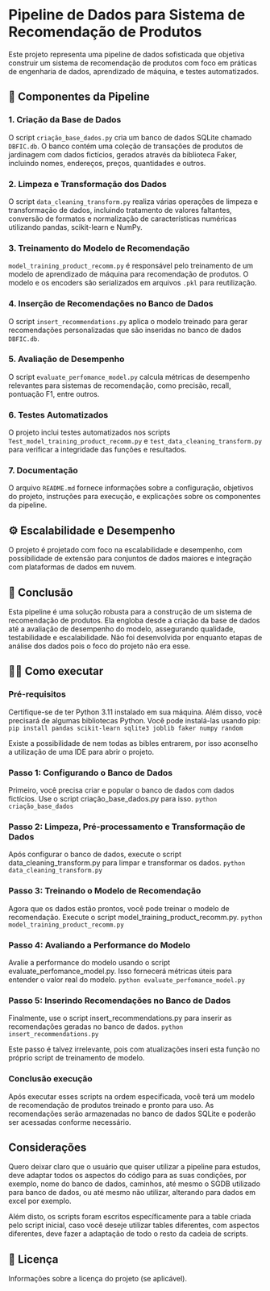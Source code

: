 # Pipeline de Dados para Sistema de Recomendação de Produtos

Este projeto representa uma pipeline de dados sofisticada que objetiva construir um sistema de recomendação de produtos com foco em práticas de engenharia de dados, aprendizado de máquina, e testes automatizados.

## 🧱 Componentes da Pipeline

### 1. Criação da Base de Dados

O script `criação_base_dados.py` cria um banco de dados SQLite chamado `DBFIC.db`. O banco contém uma coleção de transações de produtos de jardinagem com dados fictícios, gerados através da biblioteca Faker, incluindo nomes, endereços, preços, quantidades e outros.

### 2. Limpeza e Transformação dos Dados

O script `data_cleaning_transform.py` realiza várias operações de limpeza e transformação de dados, incluindo tratamento de valores faltantes, conversão de formatos e normalização de características numéricas utilizando pandas, scikit-learn e NumPy.

### 3. Treinamento do Modelo de Recomendação

`model_training_product_recomm.py` é responsável pelo treinamento de um modelo de aprendizado de máquina para recomendação de produtos. O modelo e os encoders são serializados em arquivos `.pkl` para reutilização.

### 4. Inserção de Recomendações no Banco de Dados

O script `insert_recommendations.py` aplica o modelo treinado para gerar recomendações personalizadas que são inseridas no banco de dados `DBFIC.db`.

### 5. Avaliação de Desempenho

O script `evaluate_perfomance_model.py` calcula métricas de desempenho relevantes para sistemas de recomendação, como precisão, recall, pontuação F1, entre outros.

### 6. Testes Automatizados

O projeto inclui testes automatizados nos scripts `Test_model_training_product_recomm.py` e `test_data_cleaning_transform.py` para verificar a integridade das funções e resultados.

### 7. Documentação

O arquivo `README.md` fornece informações sobre a configuração, objetivos do projeto, instruções para execução, e explicações sobre os componentes da pipeline.

## ⚙️ Escalabilidade e Desempenho

O projeto é projetado com foco na escalabilidade e desempenho, com possibilidade de extensão para conjuntos de dados maiores e integração com plataformas de dados em nuvem.

## 🚀 Conclusão

Esta pipeline é uma solução robusta para a construção de um sistema de recomendação de produtos. Ela engloba desde a criação da base de dados até a avaliação de desempenho do modelo, assegurando qualidade, testabilidade e escalabilidade. Não foi desenvolvida por enquanto etapas de análise dos dados pois o foco do projeto não era esse.


## 👨‍💻 Como executar

### Pré-requisitos
Certifique-se de ter Python 3.11 instalado em sua máquina. Além disso, você precisará de algumas bibliotecas Python. Você pode instalá-las usando pip:
`pip install pandas scikit-learn sqlite3 joblib faker numpy random`

Existe a possibilidade de nem todas as bibles entrarem, por isso aconselho a utilização de uma IDE para abrir o projeto.
### Passo 1: Configurando o Banco de Dados
Primeiro, você precisa criar e popular o banco de dados com dados fictícios. Use o script criação_base_dados.py para isso.
`python criação_base_dados`
### Passo 2: Limpeza, Pré-processamento e Transformação de Dados
Após configurar o banco de dados, execute o script data_cleaning_transform.py para limpar e transformar os dados.
`python data_cleaning_transform.py`
### Passo 3: Treinando o Modelo de Recomendação
Agora que os dados estão prontos, você pode treinar o modelo de recomendação. Execute o script model_training_product_recomm.py.
`python model_training_product_recomm.py`
### Passo 4: Avaliando a Performance do Modelo
Avalie a performance do modelo usando o script evaluate_perfomance_model.py. Isso fornecerá métricas úteis para entender o valor real do modelo.
`python evaluate_perfomance_model.py`
### Passo 5: Inserindo Recomendações no Banco de Dados
Finalmente, use o script insert_recommendations.py para inserir as recomendações geradas no banco de dados.
`python insert_recommendations.py`

Este passo é talvez irrelevante, pois com atualizações inseri esta função no próprio script de treinamento de modelo.
### Conclusão execução
Após executar esses scripts na ordem especificada, você terá um modelo de recomendação de produtos treinado e pronto para uso. As recomendações serão armazenadas no banco de dados SQLite e poderão ser acessadas conforme necessário.

## Considerações
Quero deixar claro que o usuário que quiser utilizar a pipeline para estudos, deve adaptar todos os aspectos do código para as suas condições, por exemplo, nome do banco de dados, caminhos, até mesmo o SGDB utilizado para banco de dados, ou até mesmo não utilizar, alterando para dados em excel por exemplo.

Além disto, os scripts foram escritos específicamente para a table criada pelo script inicial, caso você deseje utilizar tables diferentes, com aspectos diferentes, deve fazer a adaptação de todo o resto da cadeia de scripts.

## 📝 Licença

Informações sobre a licença do projeto (se aplicável).

